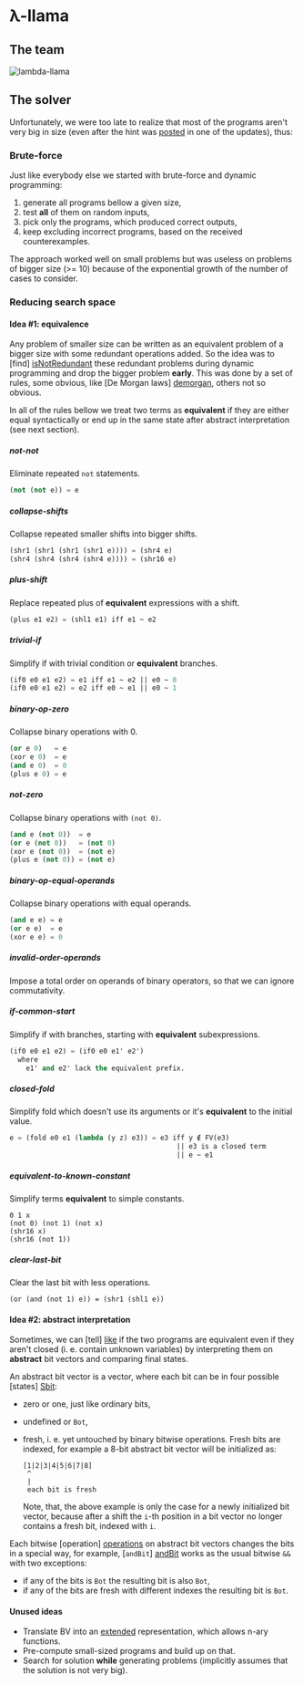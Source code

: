 λ-llama
=======

## The team

![lambda-llama](https://secure.gravatar.com/avatar/11ff8bcc12c392ad337115ca30a38fc1?s=250)

## The solver

Unfortunately, we were too late to realize that most of the programs aren't
very big in size (even after the hint was [posted](http://icfpc2013.cloudapp.net)
in one of the updates), thus:

### Brute-force

Just like everybody else we started with brute-force and dynamic programming:

1. generate all programs bellow a given size,
2. test **all** of them on random inputs,
3. pick only the programs, which produced correct outputs,
4. keep excluding incorrect programs, based on the received counterexamples.

The approach worked well on small problems but was useless on problems of
bigger size (>= 10) because of the exponential growth of the number of cases
to consider.

### Reducing search space

#### Idea #1: equivalence

Any problem of smaller size can be written as an equivalent problem of a
bigger size with some redundant operations added. So the idea was to
[find] [isNotRedundant] these redundant problems during dynamic programming
and drop the bigger problem **early**. This was done by a set of rules,
some obvious, like [De Morgan laws] [demorgan], others not so obvious.

In all of the rules bellow we treat two terms as **equivalent** if they
are either equal syntactically or end up in the same state after abstract
interpretation (see next section).

##### not-not

Eliminate repeated `not` statements.

```lisp
(not (not e)) = e
```

##### collapse-shifts

Collapse repeated smaller shifts into bigger shifts.

```lisp
(shr1 (shr1 (shr1 (shr1 e)))) = (shr4 e)
(shr4 (shr4 (shr4 (shr4 e)))) = (shr16 e)
```

##### plus-shift

Replace repeated plus of **equivalent** expressions with a shift.

```lisp
(plus e1 e2) = (shl1 e1) iff e1 ~ e2
```

##### trivial-if

Simplify if with trivial condition or **equivalent** branches.

```lisp
(if0 e0 e1 e2) = e1 iff e1 ~ e2 || e0 ~ 0
(if0 e0 e1 e2) = e2 iff e0 ~ e1 || e0 ~ 1
```

##### binary-op-zero

Collapse binary operations with 0.

```lisp
(or e 0)   = e
(xor e 0)  = e
(and e 0)  = 0
(plus e 0) = e
```

##### not-zero

Collapse binary operations with `(not 0)`.

```lisp
(and e (not 0))  = e
(or e (not 0))   = (not 0)
(xor e (not 0))  = (not e)
(plus e (not 0)) = (not e)
```

##### binary-op-equal-operands

Collapse binary operations with equal operands.

```lisp
(and e e) = e
(or e e)  = e
(xor e e) = 0
```

##### invalid-order-operands

Impose a total order on operands of binary operators, so that we can ignore
commutativity.

##### if-common-start

Simplify if with branches, starting with **equivalent** subexpressions.

```lisp
(if0 e0 e1 e2) = (if0 e0 e1' e2')
  where
    e1' and e2' lack the equivalent prefix.
```

##### closed-fold

Simplify fold which doesn't use its arguments or it's **equivalent** to
the initial value.

```lisp
e = (fold e0 e1 (lambda (y z) e3)) = e3 iff y ∉ FV(e3)
                                         || e3 is a closed term
                                         || e ~ e1
```

##### equivalent-to-known-constant

Simplify terms **equivalent** to simple constants.

```
0 1 x
(not 0) (not 1) (not x)
(shr16 x)
(shr16 (not 1))
```

##### clear-last-bit

Clear the last bit with less operations.

```
(or (and (not 1) e)) = (shr1 (shl1 e))
```

[isNotRedundant]: https://github.com/superbobry/icfpc2013/blob/master/src/Language/BV/Simplifier.hs#L42
[demorgan]: http://en.wikipedia.org/wiki/De_Morgan's_laws

#### Idea #2: abstract interpretation

Sometimes, we can [tell] [like] if the two programs are equivalent even if
they aren't closed (i. e. contain unknown variables) by interpreting them
on **abstract** bit vectors and comparing final states.

An abstract bit vector is a vector, where each bit can be in four possible
[states] [Sbit]:

* zero or one, just like ordinary bits,
* undefined or `Bot`,
* fresh, i. e. yet untouched by binary bitwise operations. Fresh bits are
  indexed, for example a 8-bit abstract bit vector will be initialized as:

  ```
  [1|2|3|4|5|6|7|8]
   ^
   |
   each bit is fresh
  ```
  Note, that, the above example is only the case for a newly initialized
  bit vector, because after a shift the `i`-th position in a bit vector
  no longer contains a fresh bit, indexed with `i`.

Each bitwise [operation] [operations] on abstract bit vectors changes the
bits in a special way, for example, [`andBit`] [andBit] works as the usual
bitwise `&&` with two exceptions:

* if any of the bits is `Bot` the resulting bit is also `Bot`,
* if any of the bits are fresh with different indexes the resulting bit is `Bot`.

[like]: https://github.com/superbobry/icfpc2013/blob/master/src/Language/BV/Symbolic/SEval.hs#L61
[sbit]: https://github.com/superbobry/icfpc2013/blob/master/src/Language/BV/Symbolic/Types.hs#L8
[operations]: https://github.com/superbobry/icfpc2013/blob/master/src/Language/BV/Symbolic/Operations.hs
[andBit]: https://github.com/superbobry/icfpc2013/blob/master/src/Language/BV/Symbolic/Operations.hs#L91

#### Unused ideas

* Translate BV into an [extended][NBV] representation, which allows n-ary
  functions.
* Pre-compute small-sized programs and build up on that.
* Search for solution **while** generating problems (implicitly assumes that
  the solution is not very big).

[NBV]: https://github.com/superbobry/icfpc2013/tree/master/src/Language/NBV

